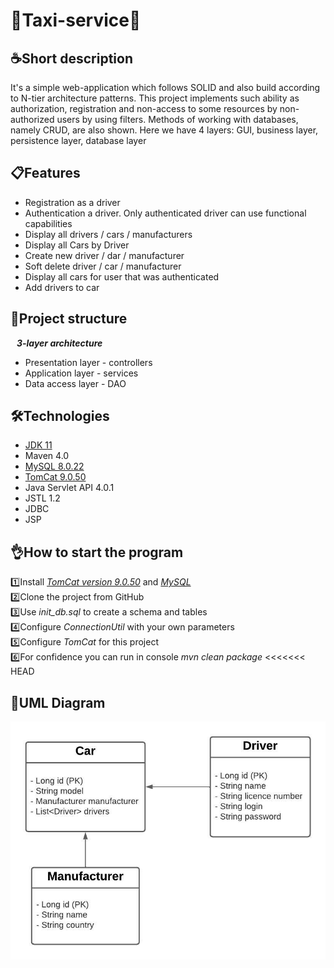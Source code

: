 # 🚕Taxi-service🚖
## <h>☕Short description</h>
It's a simple web-application which follows SOLID and also build according to N-tier architecture patterns.
This project implements such ability as authorization, registration and non-access to some
resources by non-authorized users by using filters. Methods of working with databases, namely CRUD, are also shown.
Here we have 4 layers: GUI, business layer, persistence layer, database layer

## <h>📋Features</h>
* Registration as a driver
* Authentication a driver. Only authenticated driver can use functional capabilities
* Display all drivers / cars / manufacturers
* Display all Cars by Driver
* Create new driver / dar / manufacturer
* Soft delete driver / car / manufacturer
* Display all cars for user that was authenticated
* Add drivers to car

## <h>🧠Project structure</h>
<strong><i>&nbsp;&nbsp;&nbsp;3-layer architecture</i></strong>
* Presentation layer - controllers
* Application layer - services
* Data access layer - DAO

## <h>🛠Technologies</h>
* <a href="https://www.oracle.com/java/technologies/javase/jdk11-archive-downloads.html">JDK 11</a>
* Maven 4.0
* <a href="https://dev.mysql.com/downloads/mysql/">MySQL 8.0.22</a>
* <a href="https://tomcat.apache.org/download-90.cgi">TomCat 9.0.50</a>
* Java Servlet API 4.0.1
* JSTL 1.2
* JDBC
* JSP

## <h>👌How to start the program</h>
1️⃣Install <a href="https://tomcat.apache.org/download-90.cgi"><i>TomCat version 9.0.50</i></a>
and <a href="https://dev.mysql.com/downloads/mysql/"><i>MySQL</i></a>\
2️⃣Clone the project from GitHub\
3️⃣Use <i>init_db.sql</i> to create a schema and tables\
4️⃣Configure <i>ConnectionUtil</i> with your own parameters\
5️⃣Configure <i>TomCat</i> for this project\
6️⃣For confidence you can run in console <i>mvn clean package</i> 
<<<<<<< HEAD

## <h>🚀UML Diagram</h>
<img src="diagram.jpeg" alt="uml">
